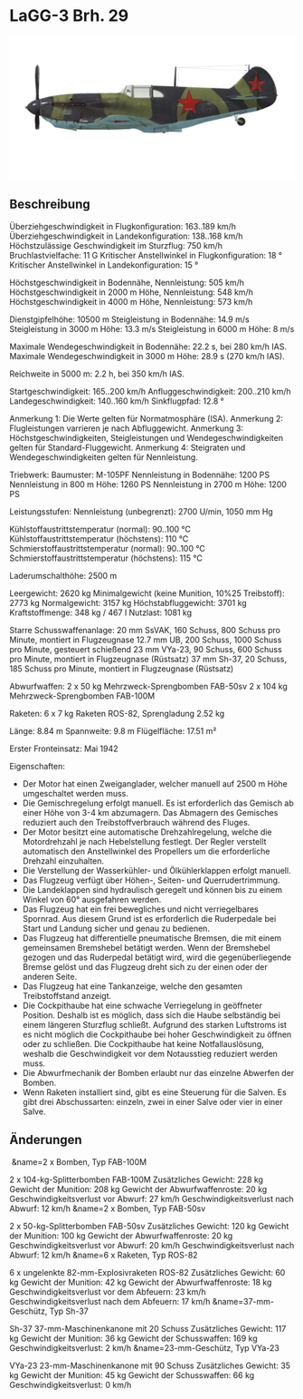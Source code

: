 # LaGG-3 Brh. 29

![lagg3s29](../images/lagg3s29.png)

## Beschreibung

Überziehgeschwindigkeit in Flugkonfiguration: 163..189 km/h
Überziehgeschwindigkeit in Landekonfiguration: 138..168 km/h
Höchstzulässige Geschwindigkeit im Sturzflug: 750 km/h
Bruchlastvielfache: 11 G
Kritischer Anstellwinkel in Flugkonfiguration: 18 °
Kritischer Anstellwinkel in Landekonfiguration: 15 °

Höchstgeschwindigkeit in Bodennähe, Nennleistung: 505 km/h
Höchstgeschwindigkeit in 2000 m Höhe, Nennleistung: 548 km/h
Höchstgeschwindigkeit in 4000 m Höhe, Nennleistung: 573 km/h

Dienstgipfelhöhe: 10500 m
Steigleistung in Bodennähe: 14.9 m/s
Steigleistung in 3000 m Höhe: 13.3 m/s
Steigleistung in 6000 m Höhe: 8 m/s

Maximale Wendegeschwindigkeit in Bodennähe: 22.2 s, bei 280 km/h IAS.
Maximale Wendegeschwindigkeit in 3000 m Höhe: 28.9 s (270 km/h IAS).

Reichweite in 5000 m: 2.2 h, bei 350 km/h IAS.

Startgeschwindigkeit: 165..200 km/h
Anfluggeschwindigkeit: 200..210 km/h
Landegeschwindigkeit: 140..160 km/h
Sinkflugpfad: 12.8 °

Anmerkung 1: Die Werte gelten für Normatmosphäre (ISA).
Anmerkung 2: Flugleistungen varrieren je nach Abfluggewicht.
Anmerkung 3: Höchstgeschwindigkeiten, Steigleistungen und Wendegeschwindigkeiten gelten für Standard-Fluggewicht.
Anmerkung 4: Steigraten und Wendegeschwindigkeiten gelten für Nennleistung.

Triebwerk:
Baumuster: M-105PF
Nennleistung in Bodennähe: 1200 PS
Nennleistung in 800 m Höhe: 1260 PS
Nennleistung in 2700 m Höhe: 1200 PS

Leistungsstufen:
Nennleistung (unbegrenzt): 2700 U/min, 1050 mm Hg

Kühlstoffaustrittstemperatur (normal): 90..100 °C
Kühlstoffaustrittstemperatur (höchstens): 110 °C
Schmierstoffaustrittstemperatur (normal): 90..100 °C
Schmierstoffaustrittstemperatur (höchstens): 115 °C

Laderumschalthöhe: 2500 m

Leergewicht: 2620 kg
Minimalgewicht (keine Munition, 10%25 Treibstoff): 2773 kg
Normalgewicht: 3157 kg
Höchstabfluggewicht: 3701 kg
Kraftstoffmenge: 348 kg / 467 l
Nutzlast: 1081 kg

Starre Schusswaffenanlage:
20 mm SsVAK, 160 Schuss, 800 Schuss pro Minute, montiert in Flugzeugnase
12.7 mm UB, 200 Schuss, 1000 Schuss pro Minute, gesteuert schießend
23 mm VYa-23, 90 Schuss, 600 Schuss pro Minute, montiert in Flugzeugnase (Rüstsatz)
37 mm Sh-37, 20 Schuss, 185 Schuss pro Minute, montiert in Flugzeugnase (Rüstsatz)

Abwurfwaffen:
2 x 50 kg Mehrzweck-Sprengbomben FAB-50sv
2 x 104 kg Mehrzweck-Sprengbomben FAB-100M

Raketen:
6 x 7 kg Raketen ROS-82, Sprengladung 2.52 kg

Länge: 8.84 m
Spannweite: 9.8 m
Flügelfläche: 17.51 m²

Erster Fronteinsatz: Mai 1942

Eigenschaften:
- Der Motor hat einen Zweiganglader, welcher manuell auf 2500 m Höhe umgeschaltet werden muss.
- Die Gemischregelung erfolgt manuell. Es ist erforderlich das Gemisch ab einer Höhe von 3-4 km abzumagern. Das Abmagern des Gemisches reduziert auch den Treibstoffverbrauch während des Fluges.
- Der Motor besitzt eine automatische Drehzahlregelung, welche die Motordrehzahl je nach Hebelstellung festlegt. Der Regler verstellt automatisch den Anstellwinkel des Propellers um die erforderliche Drehzahl einzuhalten.
- Die Verstellung der Wasserkühler- und Ölkühlerklappen erfolgt manuell.
- Das Flugzeug verfügt über Höhen-, Seiten- und Querrudertrimmung.
- Die Landeklappen sind hydraulisch geregelt und können bis zu einem Winkel von 60° ausgefahren werden.
- Das Flugzeug hat ein frei bewegliches und nicht verriegelbares Spornrad. Aus diesem Grund ist es erforderlich die Ruderpedale bei Start und Landung sicher und genau zu bedienen.
- Das Flugzeug hat differentielle pneumatische Bremsen, die mit einem gemeinsamen Bremshebel betätigt werden. Wenn der Bremshebel gezogen und das Ruderpedal betätigt wird, wird die gegenüberliegende Bremse gelöst und das Flugzeug dreht sich zu der einen oder der anderen Seite.
- Das Flugzeug hat eine Tankanzeige, welche den gesamten Treibstoffstand anzeigt.
- Die Cockpithaube hat eine schwache Verriegelung in geöffneter Position. Deshalb ist es möglich, dass sich die Haube selbständig bei einem längeren Sturzflug schließt. Aufgrund des starken Luftstroms ist es nicht möglich die Cockpithaube bei hoher Geschwindigkeit zu öffnen oder zu schließen. Die Cockpithaube hat keine Notfallauslösung, weshalb die Geschwindigkeit vor dem Notausstieg reduziert werden muss.
- Die Abwurfmechanik der Bomben erlaubt nur das einzelne Abwerfen der Bomben.
- Wenn Raketen installiert sind, gibt es eine Steuerung für die Salven. Es gibt drei Abschussarten: einzeln, zwei in einer Salve oder vier in einer Salve. 

## Änderungen
﻿
&name=2 x Bomben, Typ FAB-100M

2 x 104-kg-Splitterbomben FAB-100M
Zusätzliches Gewicht: 228 kg
Gewicht der Munition: 208 kg
Gewicht der Abwurfwaffenroste: 20 kg
Geschwindigkeitsverlust vor Abwurf: 27 km/h
Geschwindigkeitsverlust nach Abwurf: 12 km/h﻿
&name=2 x Bomben, Typ FAB-50sv

2 x 50-kg-Splitterbomben FAB-50sv
Zusätzliches Gewicht: 120 kg
Gewicht der Munition: 100 kg
Gewicht der Abwurfwaffenroste: 20 kg
Geschwindigkeitsverlust vor Abwurf: 20 km/h
Geschwindigkeitsverlust nach Abwurf: 12 km/h﻿
&name=6 x Raketen, Typ ROS-82

6 x ungelenkte 82-mm-Explosivraketen ROS-82
Zusätzliches Gewicht: 60 kg
Gewicht der Munition: 42 kg
Gewicht der Abwurfwaffenroste: 18 kg
Geschwindigkeitsverlust vor dem Abfeuern: 23 km/h
Geschwindigkeitsverlust nach dem Abfeuern: 17 km/h﻿
&name=37-mm-Geschütz, Typ Sh-37

Sh-37 37-mm-Maschinenkanone mit 20 Schuss
Zusätzliches Gewicht: 117 kg
Gewicht der Munition: 36 kg
Gewicht der Schusswaffen: 169 kg
Geschwindigkeitsverlust: 2 km/h﻿
&name=23-mm-Geschütz, Typ VYa-23

VYa-23 23-mm-Maschinenkanone mit 90 Schuss
Zusätzliches Gewicht: 35 kg
Gewicht der Munition: 45 kg
Gewicht der Schusswaffen: 66 kg
Geschwindigkeitsverlust: 0 km/h